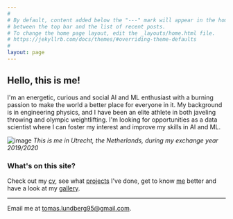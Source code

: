 ```yaml
---
#
# By default, content added below the "---" mark will appear in the home page
# between the top bar and the list of recent posts.
# To change the home page layout, edit the _layouts/home.html file.
# https://jekyllrb.com/docs/themes/#overriding-theme-defaults
#
layout: page
---
```


## Hello, this is me!
I'm an energetic, curious and social AI and ML enthusiast with a burning passion to make the world a better place for everyone in it. My background is in engineering physics, and I have been an elite athlete in both javeling throwing and olympic weightlifting. I'm looking for opportunities as a data scientist where I can foster my interest and improve my skills in AI and ML. 

![image](https://drive.google.com/uc?export=view&id=1Jxga8Q1ZMHlcMkXMeiIQDakRAkPuiQn0)
_This is me in Utrecht, the Netherlands, during my exchange year 2019/2020_

### What's on this site?
Check out my [cv](/cv/), see what [projects](/projects/) I've done, get to know [me](/me/) better and have a look at my  [gallery](/gallery/).


---

Email me at [tomas.lundberg95@gmail.com](mailto:tomas.lundberg95@gmail.com).

